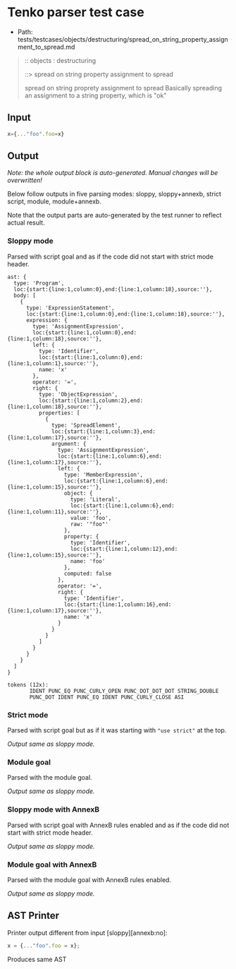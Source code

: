 # Tenko parser test case

- Path: tests/testcases/objects/destructuring/spread_on_string_property_assignment_to_spread.md

> :: objects : destructuring
>
> ::> spread on string property assignment to spread
>
>spread on string proprety assignment to spread
Basically spreading an assignment to a string property, which is "ok"


## Input

`````js
x={..."foo".foo=x}
`````

## Output

_Note: the whole output block is auto-generated. Manual changes will be overwritten!_

Below follow outputs in five parsing modes: sloppy, sloppy+annexb, strict script, module, module+annexb.

Note that the output parts are auto-generated by the test runner to reflect actual result.

### Sloppy mode

Parsed with script goal and as if the code did not start with strict mode header.

`````
ast: {
  type: 'Program',
  loc:{start:{line:1,column:0},end:{line:1,column:18},source:''},
  body: [
    {
      type: 'ExpressionStatement',
      loc:{start:{line:1,column:0},end:{line:1,column:18},source:''},
      expression: {
        type: 'AssignmentExpression',
        loc:{start:{line:1,column:0},end:{line:1,column:18},source:''},
        left: {
          type: 'Identifier',
          loc:{start:{line:1,column:0},end:{line:1,column:1},source:''},
          name: 'x'
        },
        operator: '=',
        right: {
          type: 'ObjectExpression',
          loc:{start:{line:1,column:2},end:{line:1,column:18},source:''},
          properties: [
            {
              type: 'SpreadElement',
              loc:{start:{line:1,column:3},end:{line:1,column:17},source:''},
              argument: {
                type: 'AssignmentExpression',
                loc:{start:{line:1,column:6},end:{line:1,column:17},source:''},
                left: {
                  type: 'MemberExpression',
                  loc:{start:{line:1,column:6},end:{line:1,column:15},source:''},
                  object: {
                    type: 'Literal',
                    loc:{start:{line:1,column:6},end:{line:1,column:11},source:''},
                    value: 'foo',
                    raw: '"foo"'
                  },
                  property: {
                    type: 'Identifier',
                    loc:{start:{line:1,column:12},end:{line:1,column:15},source:''},
                    name: 'foo'
                  },
                  computed: false
                },
                operator: '=',
                right: {
                  type: 'Identifier',
                  loc:{start:{line:1,column:16},end:{line:1,column:17},source:''},
                  name: 'x'
                }
              }
            }
          ]
        }
      }
    }
  ]
}

tokens (12x):
       IDENT PUNC_EQ PUNC_CURLY_OPEN PUNC_DOT_DOT_DOT STRING_DOUBLE
       PUNC_DOT IDENT PUNC_EQ IDENT PUNC_CURLY_CLOSE ASI
`````

### Strict mode

Parsed with script goal but as if it was starting with `"use strict"` at the top.

_Output same as sloppy mode._

### Module goal

Parsed with the module goal.

_Output same as sloppy mode._

### Sloppy mode with AnnexB

Parsed with script goal with AnnexB rules enabled and as if the code did not start with strict mode header.

_Output same as sloppy mode._

### Module goal with AnnexB

Parsed with the module goal with AnnexB rules enabled.

_Output same as sloppy mode._

## AST Printer

Printer output different from input [sloppy][annexb:no]:

````js
x = {..."foo".foo = x};
````

Produces same AST
